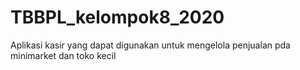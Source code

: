 # TBBPL_kelompok8_2020
Aplikasi kasir yang dapat digunakan untuk mengelola penjualan pda minimarket dan toko kecil
